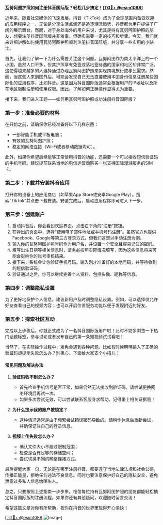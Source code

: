 **瓦努阿图护照如何注册抖音国际版？轻松几步搞定！[[TG💪+ @esim1088](https://t.me/s/esim1088)]**

近年来，随着社交媒体的飞速发展，抖音（TikTok）成为了全球范围内备受欢迎的应用程序之一。无论是分享生活点滴还是追逐潮流趋势，抖音都为用户提供了广阔的展示舞台。然而，对于身处海外的用户来说，尤其是持有瓦努阿图护照的朋友，想要注册抖音国际版并非难事，但确实需要一定的技巧和步骤。今天，我们就来详细讲解如何使用瓦努阿图护照顺利注册抖音国际版，并分享一些实用的小贴士。

首先，让我们了解一下为什么需要关注这个问题。瓦努阿图作为南太平洋上的一个小国，虽然人口不多，但其护照享有免签或落地签待遇的国家和地区却非常广泛，这使得越来越多的人选择通过办理瓦努阿图护照来实现跨境旅行或移民需求。然而，当这些人来到国外后，可能会发现自己无法直接使用本国身份信息注册某些国际化的应用程序，比如抖音。这是因为抖音国际版通常会根据用户的IP地址以及所在地区限制注册和使用权限。因此，了解如何正确操作显得尤为重要。

接下来，我们进入正题——如何用瓦努阿图护照成功注册抖音国际版？

### **第一步：准备必要的材料**
在开始之前，请确保你已经准备好以下几样东西：
- 一部智能手机或平板电脑；
- 有效的瓦努阿图护照；
- 稳定的网络连接（Wi-Fi或者移动数据均可）。

此外，如果你希望后续能够正常使用抖音的功能，还需要一个可以接收短信验证码的手机号码。建议提前联系当地的电信运营商购买一张支持国际漫游服务的SIM卡。

### **第二步：下载并安装抖音应用**
打开你的设备上的应用商店（如苹果App Store或安卓Google Play），搜索“TikTok”并点击下载安装。安装完成后，启动应用程序即可进入下一步。

### **第三步：创建账户**
1. 启动抖音后，你会看到欢迎界面。点击右下角的“注册”按钮。
2. 在弹出的页面中，选择“使用电子邮件地址或手机号码注册”。虽然官方也提供Facebook、Google等第三方登录方式，但我们这里以手动注册为例。
3. 输入你的瓦努阿图护照号码作为用户名，并设置一个安全且容易记住的密码。
4. 填写出生日期等相关信息时，请务必按照实际情况填写，因为这些信息将来可能会影响你的账号审核结果。
5. 接下来，系统会让你验证手机号码。输入刚才准备好的本地号码，并等待收到的短信验证码。
6. 验证通过之后，你可以继续完善个人资料，包括头像、昵称等信息。

### **第四步：调整隐私设置**
为了更好地保护个人信息，建议新用户及时调整隐私设置。例如，可以选择仅允许好友查看自己的视频内容；也可以开启位置服务功能以便于发现附近的好友。

### **第五步：探索社区互动**
完成以上步骤后，你就正式成为了一名抖音国际版用户啦！此时不妨多浏览一下热门话题标签，参与讨论或者发布自己的第一条短视频试试看吧！

当然了，在实际操作过程中，难免会遇到各种问题。比如有时候明明输入了正确的验证码却提示失败怎么办？别担心，下面给大家支个小招儿：

#### **常见问题及解决办法**
1. **验证码收不到怎么办？**
   - 首先检查手机信号是否正常，如果仍然无法接收到验证码，请尝试更换网络环境后再试一次。
   - 如果多次尝试无效，可以尝试联系客服寻求帮助，记得带上相关证据哦！

2. **为什么提示我的账户被锁定？**
   - 这种情况通常是由于频繁尝试错误密码导致的。请稍作休息后重新尝试，并确保记住自己的登录信息。

3. **视频上传失败怎么办？**
   - 确认文件大小不超过限制范围；
   - 检查是否有足够的存储空间；
   - 尝试切换不同的网络连接方式。

最后提醒大家一句，无论是在哪里注册抖音，都要遵守当地法律法规和社会公德，传播正能量，拒绝任何违法不良信息。同时也要注意保护好自己的隐私安全，避免泄露过多私人信息给陌生人。

总之，只要按照上述指南一步步来，相信每位持有瓦努阿图护照的朋友都能轻松搞定抖音国际版的注册流程。如果你还有其他疑问，欢迎随时留言交流！

希望这篇文章对你有所帮助，祝你在抖音的世界里玩得开心愉快！

[[TG💪+ @esim1088](https://t.me/s/esim1088) ![Image](https://i.postimg.cc/4NQfJmqS/Snipaste-2025-05-13-00-14-12.png)]